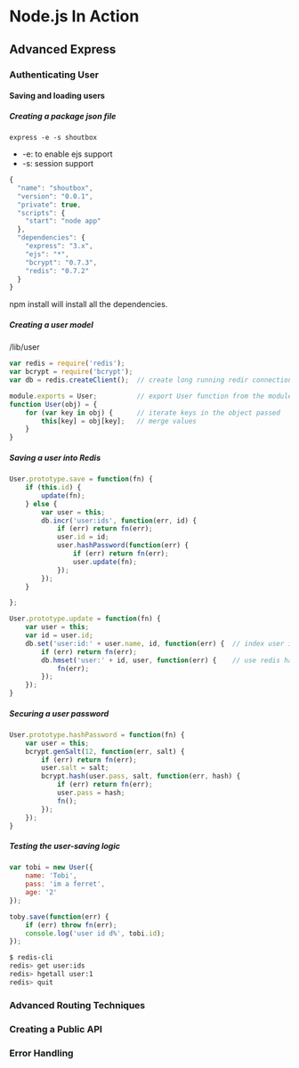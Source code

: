 # Node.js In Action

## Advanced Express

### Authenticating User
#### Saving and loading users

##### Creating a package json file
```
express -e -s shoutbox
```

* -e: to enable ejs support
* -s: session support

```javascript
{
  "name": "shoutbox",
  "version": "0.0.1",
  "private": true,
  "scripts": {
    "start": "node app"
  },
  "dependencies": {
    "express": "3.x",
    "ejs": "*",
    "bcrypt": "0.7.3",
    "redis": "0.7.2"
  }
}
```

npm install will install all the dependencies.

##### Creating a user model

/lib/user

```javascript
var redis = require('redis');
var bcrypt = require('bcrypt');
var db = redis.createClient();  // create long running redir connection

module.exports = User;  		// export User function from the module
function User(obj) = {
	for (var key in obj) {  	// iterate keys in the object passed
		this[key] = obj[key]; 	// merge values
	}
}
```

##### Saving  a user into Redis

```javascript
User.prototype.save = function(fn) {
	if (this.id) {
		update(fn);
	} else {
		var user = this;
		db.incr('user:ids', function(err, id) {
			if (err) return fn(err);
			user.id = id;
			user.hashPassword(function(err) {
				if (err) return fn(err);
				user.update(fn);
			});
		});
	}

};

User.prototype.update = function(fn) {
	var user = this;
	var id = user.id;
	db.set('user:id:' + user.name, id, function(err) {	// index user id by name
		if (err) return fn(err);
		db.hmset('user:' + id, user, function(err) {	// use redis hash to store data
			fn(err);
		});
	});
}
```

##### Securing a user password

```javascript
User.prototype.hashPassword = function(fn) {
	var user = this;
	bcrypt.genSalt(12, function(err, salt) {
		if (err) return fn(err);
		user.salt = salt;
		bcrypt.hash(user.pass, salt, function(err, hash) {
			if (err) return fn(err);
			user.pass = hash;
			fn();
		});
	});
}
```

##### Testing the user-saving logic

```javascript
var tobi = new User({
	name: 'Tobi',
	pass: 'im a ferret',
	age: '2'
});

toby.save(function(err) {
	if (err) throw fn(err);
	console.log('user id d%', tobi.id);
});
```

```bash
$ redis-cli
redis> get user:ids
redis> hgetall user:1
redis> quit
```

### Advanced Routing Techniques
### Creating a Public API
### Error Handling